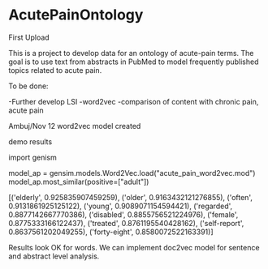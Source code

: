 # AcutePainOntology
First Upload

This is a project to develop data for an ontology of acute-pain terms. The goal is to use text from abstracts in PubMed to model frequently published topics related to acute pain. 

To be done:

-Further develop LSI
-word2vec
-comparison of content with chronic pain, acute pain


Ambuj/Nov 12
word2vec model created

demo results


import genism

model_ap = gensim.models.Word2Vec.load("acute_pain_word2vec.mod")
model_ap.most_similar(positive=["adult"])

[('elderly', 0.925835907459259), ('older', 0.9163432121276855), ('often', 0.9131861925125122), ('young', 0.9089071154594421), ('regarded', 0.8877142667770386), ('disabled', 0.8855756521224976), ('female', 0.8775333166122437), ('treated', 0.8761195540428162), ('self-report', 0.8637561202049255), ('forty-eight', 0.8580072522163391)]

Results look OK for words. We can implement doc2vec model for sentence and abstract level analysis.

  